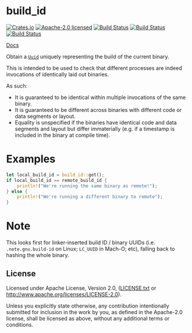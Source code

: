 # build_id

[![Crates.io](https://img.shields.io/crates/v/build_id.svg?style=flat-square&maxAge=86400)](https://crates.io/crates/build_id)
[![Apache-2.0 licensed](https://img.shields.io/crates/l/build_id.svg?style=flat-square&maxAge=2592000)](LICENSE.txt)
[![Build Status](https://ci.appveyor.com/api/projects/status/github/alecmocatta/build_id?branch=master&svg=true)](https://ci.appveyor.com/project/alecmocatta/build-id)
[![Build Status](https://circleci.com/gh/alecmocatta/build_id/tree/master.svg?style=shield)](https://circleci.com/gh/alecmocatta/build_id)
[![Build Status](https://travis-ci.com/alecmocatta/build_id.svg?branch=master)](https://travis-ci.com/alecmocatta/build_id)

[Docs](https://docs.rs/build_id/0.1.0)

Obtain a [`Uuid`](https://docs.rs/uuid/0.6/uuid/) uniquely representing the
build of the current binary.

This is intended to be used to check that different processes are indeed
invocations of identically laid out binaries.

As such:
* It is guaranteed to be identical within multiple invocations of the same
binary.
* It is guaranteed to be different across binaries with different code or data
segments or layout.
* Equality is unspecified if the binaries have identical code and data segments
and layout but differ immaterially (e.g. if a timestamp is included in the
binary at compile time).

# Examples

```rust
let local_build_id = build_id::get();
if local_build_id == remote_build_id {
	println!("We're running the same binary as remote!");
} else {
	println!("We're running a different binary to remote");
}
```

# Note

This looks first for linker-inserted build ID / binary UUIDs (i.e.
`.note.gnu.build-id` on Linux; `LC_UUID` in Mach-O; etc), falling back to
hashing the whole binary.

## License
Licensed under Apache License, Version 2.0, ([LICENSE.txt](LICENSE.txt) or
http://www.apache.org/licenses/LICENSE-2.0).

Unless you explicitly state otherwise, any contribution intentionally submitted
for inclusion in the work by you, as defined in the Apache-2.0 license, shall be
licensed as above, without any additional terms or conditions.
